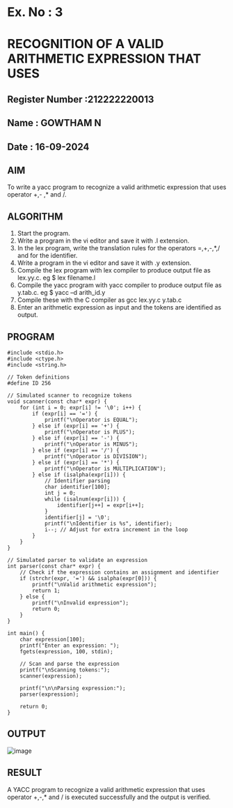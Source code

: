 # Ex. No : 3	
# RECOGNITION OF A VALID ARITHMETIC EXPRESSION THAT USES
## Register Number :212222220013
## Name : GOWTHAM N
## Date : 16-09-2024

## AIM   
To write a yacc program to recognize a valid arithmetic expression that uses operator +,- ,* and /.

## ALGORITHM
1.	Start the program.
2.	Write a program in the vi editor and save it with .l extension.
3.	In the lex program, write the translation rules for the operators =,+,-,*,/ and for the identifier.
4.	Write a program in the vi editor and save it with .y extension.
5.	Compile the lex program with lex compiler to produce output file as lex.yy.c. eg $ lex filename.l
6.	Compile the yacc program with yacc compiler to produce output file as y.tab.c. eg $ yacc –d arith_id.y
7.	Compile these with the C compiler as gcc lex.yy.c y.tab.c
8.	Enter an arithmetic expression as input and the tokens are identified as output.

## PROGRAM
```
#include <stdio.h>
#include <ctype.h>
#include <string.h>

// Token definitions
#define ID 256

// Simulated scanner to recognize tokens
void scanner(const char* expr) {
    for (int i = 0; expr[i] != '\0'; i++) {
        if (expr[i] == '=') {
            printf("\nOperator is EQUAL");
        } else if (expr[i] == '+') {
            printf("\nOperator is PLUS");
        } else if (expr[i] == '-') {
            printf("\nOperator is MINUS");
        } else if (expr[i] == '/') {
            printf("\nOperator is DIVISION");
        } else if (expr[i] == '*') {
            printf("\nOperator is MULTIPLICATION");
        } else if (isalpha(expr[i])) {
            // Identifier parsing
            char identifier[100];
            int j = 0;
            while (isalnum(expr[i])) {
                identifier[j++] = expr[i++];
            }
            identifier[j] = '\0';
            printf("\nIdentifier is %s", identifier);
            i--; // Adjust for extra increment in the loop
        }
    }
}

// Simulated parser to validate an expression
int parser(const char* expr) {
    // Check if the expression contains an assignment and identifier
    if (strchr(expr, '=') && isalpha(expr[0])) {
        printf("\nValid arithmetic expression");
        return 1;
    } else {
        printf("\nInvalid expression");
        return 0;
    }
}

int main() {
    char expression[100];
    printf("Enter an expression: ");
    fgets(expression, 100, stdin);
    
    // Scan and parse the expression
    printf("\nScanning tokens:");
    scanner(expression);
    
    printf("\n\nParsing expression:");
    parser(expression);
    
    return 0;
}
```
## OUTPUT 
![image](https://github.com/user-attachments/assets/aa121c6a-5c34-4a8c-8bcc-0464ce7478dc)

## RESULT
A YACC program to recognize a valid arithmetic expression that uses operator +,-,* and / is executed successfully and the output is verified.
